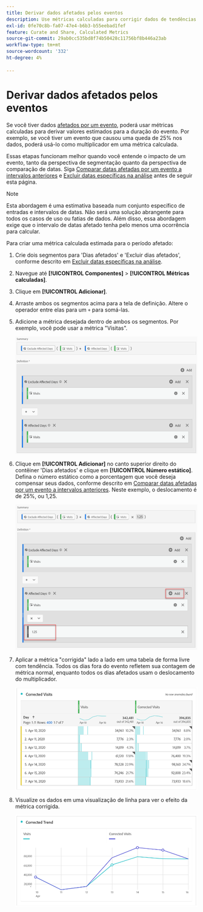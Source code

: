 ```yaml
---
title: Derivar dados afetados pelos eventos
description: Use métricas calculadas para corrigir dados de tendências afetados por um evento.
exl-id: 0fe70c8b-fa07-47e4-b6b3-b55eebad1fef
feature: Curate and Share, Calculated Metrics
source-git-commit: 29ab0cc535bd8f74b50428c11756bf8b446a23ab
workflow-type: tm+mt
source-wordcount: '332'
ht-degree: 4%

---
```


# Derivar dados afetados pelos eventos

Se você tiver dados [afetados por um evento](overview.md), poderá usar métricas calculadas para derivar valores estimados para a duração do evento. Por exemplo, se você tiver um evento que causou uma queda de 25% nos dados, poderá usá-lo como multiplicador em uma métrica calculada.

Essas etapas funcionam melhor quando você entende o impacto de um evento, tanto da perspectiva de segmentação quanto da perspectiva de comparação de datas. Siga [Comparar datas afetadas por um evento a intervalos anteriores](compare-dates.md) e [Excluir datas específicas na análise](segments.md) antes de seguir esta página.

>[!NOTE]
>
>Esta abordagem é uma estimativa baseada num conjunto específico de entradas e intervalos de datas. Não será uma solução abrangente para todos os casos de uso ou fatias de dados. Além disso, essa abordagem exige que o intervalo de datas afetado tenha pelo menos uma ocorrência para calcular.

Para criar uma métrica calculada estimada para o período afetado:

1. Crie dois segmentos para &#39;Dias afetados&#39; e &#39;Excluir dias afetados&#39;, conforme descrito em [Excluir datas específicas na análise](segments.md).
2. Navegue até **[!UICONTROL Componentes]** > **[!UICONTROL Métricas calculadas]**.
3. Clique em **[!UICONTROL Adicionar]**.
4. Arraste ambos os segmentos acima para a tela de definição. Altere o operador entre elas para um `+` para somá-las.
5. Adicione a métrica desejada dentro de ambos os segmentos. Por exemplo, você pode usar a métrica &quot;Visitas&quot;.

   ![Construtor de segmentos](assets/event_segment_builder.png)

6. Clique em **[!UICONTROL Adicionar]** no canto superior direito do contêiner &#39;Dias afetados&#39; e clique em **[!UICONTROL Número estático]**. Defina o número estático como a porcentagem que você deseja compensar seus dados, conforme descrito em [Comparar datas afetadas por um evento a intervalos anteriores](compare-dates.md). Neste exemplo, o deslocamento é de 25%, ou 1,25.

   ![Número estático](assets/event_static_number.png)

7. Aplicar a métrica &quot;corrigida&quot; lado a lado em uma tabela de forma livre com tendência. Todos os dias fora do evento refletem sua contagem de métrica normal, enquanto todos os dias afetados usam o deslocamento do multiplicador.

   ![Métrica corrigida](assets/event_corrected.png)

8. Visualize os dados em uma visualização de linha para ver o efeito da métrica corrigida.

   ![Linha corrigida](assets/event_line.png)
